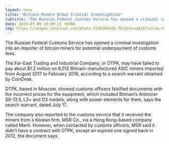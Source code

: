 ```yaml
---
layout: news
title: "Bitcoin Miners Draws Criminal Investigation"
subtitle: "The Russian Federal Customs Service has opened a criminal investigation into an importer of bitcoin miners for potential underpayment of customs fees"
date: 2019-07-09 19:09:21 +0300
img: https://images.unsplash.com/photo-1548366426-7b1024cea820?ixlib=rb-1.2.1&ixid=eyJhcHBfaWQiOjEyMDd9&auto=format&fit=crop&w=1350&q=80https://images.unsplash.com/photo-1564504358774-0b889fbd6252?ixlib=rb-1.2.1&ixid=eyJhcHBfaWQiOjEyMDd9&auto=format&fit=crop&w=350&q=80
---
```


The Russian Federal Customs Service has opened a criminal investigation into an importer of bitcoin miners for potential underpayment of customs fees.

The Far-East Trading and Industrial Company, or DTPK, may have failed to pay about $1.2 million on 6,012 Bitmain-manufactured ASIC miners imported from August 2017 to February 2018, according to a search warrant obtained by CoinDesk.

DTPK, based in Moscow, showed customs officers falsified documents with the incorrect prices for the equipment, which included Bitmain’s Antminer S9-13.5, L3+ and D3 models, along with power elements for them, says the search warrant, dated July 17.

The company also reported to the customs service that it received the miners from a Korean firm, MSR Co., via a Hong Kong-based company called Manli. However, when contacted by customs officers, MSR said it didn’t have a contract with DTPK, except an expired one signed back in 2012, the document says.